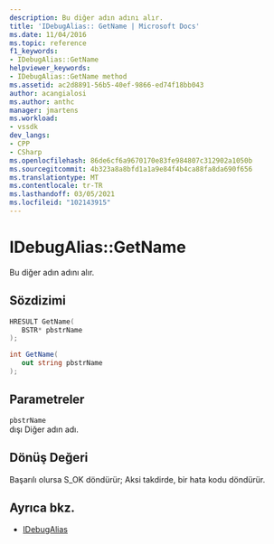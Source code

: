 ```yaml
---
description: Bu diğer adın adını alır.
title: 'IDebugAlias:: GetName | Microsoft Docs'
ms.date: 11/04/2016
ms.topic: reference
f1_keywords:
- IDebugAlias::GetName
helpviewer_keywords:
- IDebugAlias::GetName method
ms.assetid: ac2d8891-56b5-40ef-9866-ed74f18bb043
author: acangialosi
ms.author: anthc
manager: jmartens
ms.workload:
- vssdk
dev_langs:
- CPP
- CSharp
ms.openlocfilehash: 86de6cf6a9670170e83fe984807c312902a1050b
ms.sourcegitcommit: 4b323a8a8bfd1a1a9e84f4b4ca88fa8da690f656
ms.translationtype: MT
ms.contentlocale: tr-TR
ms.lasthandoff: 03/05/2021
ms.locfileid: "102143915"
---
```

# <a name="idebugaliasgetname"></a>IDebugAlias::GetName
Bu diğer adın adını alır.

## <a name="syntax"></a>Sözdizimi

```cpp
HRESULT GetName(
   BSTR* pbstrName
);
```

```csharp
int GetName(
   out string pbstrName
);
```

## <a name="parameters"></a>Parametreler
`pbstrName`\
dışı Diğer adın adı.

## <a name="return-value"></a>Dönüş Değeri
 Başarılı olursa S_OK döndürür; Aksi takdirde, bir hata kodu döndürür.

## <a name="see-also"></a>Ayrıca bkz.
- [IDebugAlias](../../../extensibility/debugger/reference/idebugalias.md)
